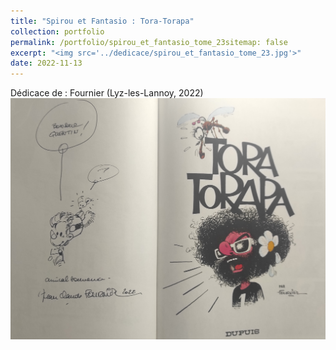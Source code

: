 ```yaml
---
title: "Spirou et Fantasio : Tora-Torapa"
collection: portfolio
permalink: /portfolio/spirou_et_fantasio_tome_23sitemap: false
excerpt: "<img src='../dedicace/spirou_et_fantasio_tome_23.jpg'>"
date: 2022-11-13
---
```


Dédicace de : Fournier (Lyz-les-Lannoy, 2022)
<img src='../dedicace/spirou_et_fantasio_tome_23.jpg'>
